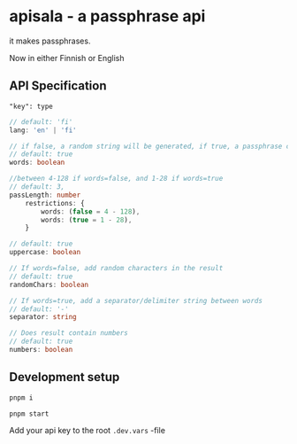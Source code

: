 # apisala - a passphrase api

it makes passphrases.

Now in either Finnish or English

## API Specification

`"key": type`

```typescript
// default: 'fi'
lang: 'en' | 'fi'

// if false, a random string will be generated, if true, a passphrase consisting of random words will be generated.
// default: true
words: boolean

//between 4-128 if words=false, and 1-28 if words=true
// default: 3,
passLength: number
	restrictions: {
		words: (false = 4 - 128),
		words: (true = 1 - 28),
	}

// default: true
uppercase: boolean

// If words=false, add random characters in the result
// default: true
randomChars: boolean

// If words=true, add a separator/delimiter string between words
// default: '-'
separator: string

// Does result contain numbers
// default: true
numbers: boolean
```

## Development setup

```sh
pnpm i
```

```sh
pnpm start
```

Add your api key to the root `.dev.vars` -file
